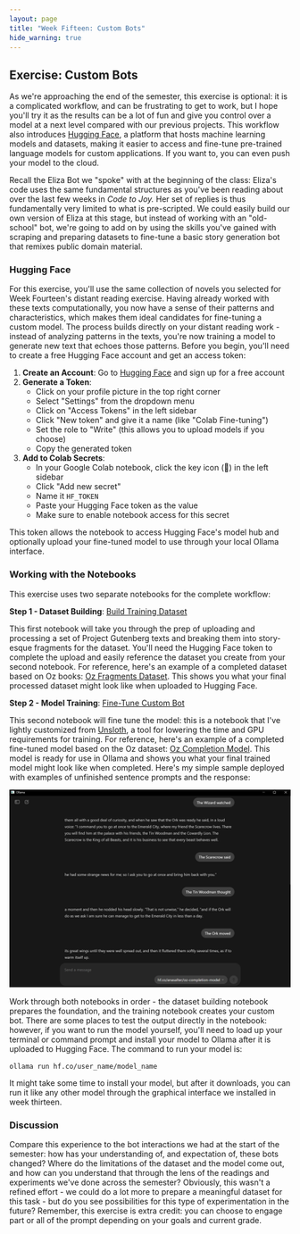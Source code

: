 ```yaml
---
layout: page
title: "Week Fifteen: Custom Bots"
hide_warning: true
---
```


## Exercise: Custom Bots

As we're approaching the end of the semester, this exercise is optional: it is a complicated workflow, and can be frustrating to get to work, but I hope you'll try it as the results can be a lot of fun and give you control over a model at a next level compared with our previous projects. This workflow also introduces [Hugging Face](https://huggingface.co/), a platform that hosts machine learning models and datasets, making it easier to access and fine-tune pre-trained language models for custom applications. If you want to, you can even push your model to the cloud.

Recall the Eliza Bot we "spoke" with at the beginning of the class: Eliza's code uses the same fundamental structures as you've been reading about over the last few weeks in *Code to Joy.* Her set of replies is thus fundamentally very limited to what is pre-scripted. We could easily build our own version of Eliza at this stage, but instead of working with an "old-school" bot, we're going to add on by using the skills you've gained with scraping and preparing datasets to fine-tune a basic story generation bot that remixes public domain material.

### Hugging Face

For this exercise, you'll use the same collection of novels you selected for Week Fourteen's distant reading exercise. Having already worked with these texts computationally, you now have a sense of their patterns and characteristics, which makes them ideal candidates for fine-tuning a custom model. The process builds directly on your distant reading work - instead of analyzing patterns in the texts, you're now training a model to generate new text that echoes those patterns. Before you begin, you'll need to create a free Hugging Face account and get an access token:

1. **Create an Account**: Go to [Hugging Face](https://huggingface.co/) and sign up for a free account
2. **Generate a Token**: 
   - Click on your profile picture in the top right corner
   - Select "Settings" from the dropdown menu
   - Click on "Access Tokens" in the left sidebar
   - Click "New token" and give it a name (like "Colab Fine-tuning")
   - Set the role to "Write" (this allows you to upload models if you choose)
   - Copy the generated token
3. **Add to Colab Secrets**:
   - In your Google Colab notebook, click the key icon (🔑) in the left sidebar
   - Click "Add new secret"
   - Name it `HF_TOKEN`
   - Paste your Hugging Face token as the value
   - Make sure to enable notebook access for this secret

This token allows the notebook to access Hugging Face's model hub and optionally upload your fine-tuned model to use through your local Ollama interface.

### Working with the Notebooks

This exercise uses two separate notebooks for the complete workflow:

**Step 1 - Dataset Building**: [Build Training Dataset](https://colab.research.google.com/drive/1A992B26TZHyNbmeM2WCNWXj6gOIIg6oH?usp=sharing)

This first notebook will take you through the prep of uploading and processing a set of Project Gutenberg texts and breaking them into story-esque fragments for the dataset. You'll need the Hugging Face token to complete the upload and easily reference the dataset you create from your second notebook. For reference, here's an example of a completed dataset based on Oz books: [Oz Fragments Dataset](https://huggingface.co/datasets/anasalter/oz-fragments). This shows you what your final processed dataset might look like when uploaded to Hugging Face.

**Step 2 - Model Training**: [Fine-Tune Custom Bot](https://colab.research.google.com/drive/1suRh2g6x78X-shCaaF3Im2ktoVSRxvbt?usp=sharing)

This second notebook will fine tune the model: this is a notebook that I've lightly customized from [Unsloth](https://unsloth.ai/), a tool for lowering the time and GPU requirements for training. For reference, here's an example of a completed fine-tuned model based on the Oz dataset: [Oz Completion Model](https://huggingface.co/anasalter/oz-completion-model). This model is ready for use in Ollama and shows you what your final trained model might look like when completed. Here's my simple sample deployed with examples of unfinished sentence prompts and the response:

![Basic Oz model running on Ollama](oz.png)

Work through both notebooks in order - the dataset building notebook prepares the foundation, and the training notebook creates your custom bot. There are some places to test the output directly in the notebook: however, if you want to run the model yourself, you'll need to load up your terminal or command prompt and install your model to Ollama after it is uploaded to Hugging Face. The command to run your model is:

    ollama run hf.co/user_name/model_name

It might take some time to install your model, but after it downloads, you can run it like any other model through the graphical interface we installed in week thirteen.

### Discussion

Compare this experience to the bot interactions we had at the start of the semester: how has your understanding of, and expectation of, these bots changed? Where do the limitations of the dataset and the model come out, and how can you understand that through the lens of the readings and experiments we've done across the semester? Obviously, this wasn't a refined effort - we could do a lot more to prepare a meaningful dataset for this task - but do you see possibilities for this type of experimentation in the future? Remember, this exercise is  extra credit: you can choose to engage part or all of the prompt depending on your goals and current grade. 